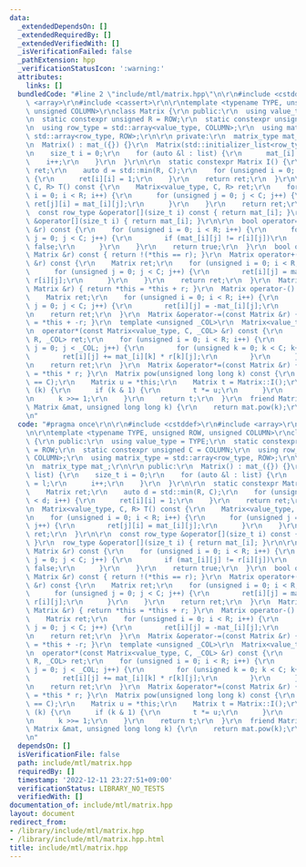 ```yaml
---
data:
  _extendedDependsOn: []
  _extendedRequiredBy: []
  _extendedVerifiedWith: []
  _isVerificationFailed: false
  _pathExtension: hpp
  _verificationStatusIcon: ':warning:'
  attributes:
    links: []
  bundledCode: "#line 2 \"include/mtl/matrix.hpp\"\n\r\n#include <cstddef>\r\n#include\
    \ <array>\r\n#include <cassert>\r\n\r\ntemplate <typename TYPE, unsigned ROW,\
    \ unsigned COLUMN>\r\nclass Matrix {\r\n public:\r\n  using value_type = TYPE;\r\
    \n  static constexpr unsigned R = ROW;\r\n  static constexpr unsigned C = COLUMN;\r\
    \n  using row_type = std::array<value_type, COLUMN>;\r\n  using matrix_type =\
    \ std::array<row_type, ROW>;\r\n\r\n private:\r\n  matrix_type mat_;\r\n\r\n public:\r\
    \n  Matrix() : mat_({}) {}\r\n  Matrix(std::initializer_list<row_type> list) {\r\
    \n    size_t i = 0;\r\n    for (auto &l : list) {\r\n      mat_[i] = l;\r\n  \
    \    i++;\r\n    }\r\n  }\r\n\r\n  static constexpr Matrix I() {\r\n    Matrix\
    \ ret;\r\n    auto d = std::min(R, C);\r\n    for (unsigned i = 0; i < d; i++)\
    \ {\r\n      ret[i][i] = 1;\r\n    }\r\n    return ret;\r\n  }\r\n\r\n  Matrix<value_type,\
    \ C, R> T() const {\r\n    Matrix<value_type, C, R> ret;\r\n    for (unsigned\
    \ i = 0; i < R; i++) {\r\n      for (unsigned j = 0; j < C; j++) {\r\n       \
    \ ret[j][i] = mat_[i][j];\r\n      }\r\n    }\r\n    return ret;\r\n  }\r\n\r\n\
    \  const row_type &operator[](size_t i) const { return mat_[i]; }\r\n  row_type\
    \ &operator[](size_t i) { return mat_[i]; }\r\n\r\n  bool operator==(const Matrix\
    \ &r) const {\r\n    for (unsigned i = 0; i < R; i++) {\r\n      for (unsigned\
    \ j = 0; j < C; j++) {\r\n        if (mat_[i][j] != r[i][j])\r\n          return\
    \ false;\r\n      }\r\n    }\r\n    return true;\r\n  }\r\n  bool operator!=(const\
    \ Matrix &r) const { return !(*this == r); }\r\n  Matrix operator+(const Matrix\
    \ &r) const {\r\n    Matrix ret;\r\n    for (unsigned i = 0; i < R; i++) {\r\n\
    \      for (unsigned j = 0; j < C; j++) {\r\n        ret[i][j] = mat_[i][j] +\
    \ r[i][j];\r\n      }\r\n    }\r\n    return ret;\r\n  }\r\n  Matrix &operator+=(const\
    \ Matrix &r) { return *this = *this + r; }\r\n  Matrix operator-() const {\r\n\
    \    Matrix ret;\r\n    for (unsigned i = 0; i < R; i++) {\r\n      for (unsigned\
    \ j = 0; j < C; j++) {\r\n        ret[i][j] = -mat_[i][j];\r\n      }\r\n    }\r\
    \n    return ret;\r\n  }\r\n  Matrix &operator-=(const Matrix &r) { return *this\
    \ = *this + -r; }\r\n  template <unsigned _COL>\r\n  Matrix<value_type, R, _COL>\r\
    \n  operator*(const Matrix<value_type, C, _COL> &r) const {\r\n    Matrix<value_type,\
    \ R, _COL> ret;\r\n    for (unsigned i = 0; i < R; i++) {\r\n      for (unsigned\
    \ j = 0; j < _COL; j++) {\r\n        for (unsigned k = 0; k < C; k++) {\r\n  \
    \        ret[i][j] += mat_[i][k] * r[k][j];\r\n        }\r\n      }\r\n    }\r\
    \n    return ret;\r\n  }\r\n  Matrix &operator*=(const Matrix &r) { return *this\
    \ = *this * r; }\r\n  Matrix pow(unsigned long long k) const {\r\n    assert(R\
    \ == C);\r\n    Matrix u = *this;\r\n    Matrix t = Matrix::I();\r\n    while\
    \ (k) {\r\n      if (k & 1) {\r\n        t *= u;\r\n      }\r\n      u *= u;\r\
    \n      k >>= 1;\r\n    }\r\n    return t;\r\n  }\r\n  friend Matrix pow(const\
    \ Matrix &mat, unsigned long long k) {\r\n    return mat.pow(k);\r\n  }\r\n};\r\
    \n"
  code: "#pragma once\r\n\r\n#include <cstddef>\r\n#include <array>\r\n#include <cassert>\r\
    \n\r\ntemplate <typename TYPE, unsigned ROW, unsigned COLUMN>\r\nclass Matrix\
    \ {\r\n public:\r\n  using value_type = TYPE;\r\n  static constexpr unsigned R\
    \ = ROW;\r\n  static constexpr unsigned C = COLUMN;\r\n  using row_type = std::array<value_type,\
    \ COLUMN>;\r\n  using matrix_type = std::array<row_type, ROW>;\r\n\r\n private:\r\
    \n  matrix_type mat_;\r\n\r\n public:\r\n  Matrix() : mat_({}) {}\r\n  Matrix(std::initializer_list<row_type>\
    \ list) {\r\n    size_t i = 0;\r\n    for (auto &l : list) {\r\n      mat_[i]\
    \ = l;\r\n      i++;\r\n    }\r\n  }\r\n\r\n  static constexpr Matrix I() {\r\n\
    \    Matrix ret;\r\n    auto d = std::min(R, C);\r\n    for (unsigned i = 0; i\
    \ < d; i++) {\r\n      ret[i][i] = 1;\r\n    }\r\n    return ret;\r\n  }\r\n\r\
    \n  Matrix<value_type, C, R> T() const {\r\n    Matrix<value_type, C, R> ret;\r\
    \n    for (unsigned i = 0; i < R; i++) {\r\n      for (unsigned j = 0; j < C;\
    \ j++) {\r\n        ret[j][i] = mat_[i][j];\r\n      }\r\n    }\r\n    return\
    \ ret;\r\n  }\r\n\r\n  const row_type &operator[](size_t i) const { return mat_[i];\
    \ }\r\n  row_type &operator[](size_t i) { return mat_[i]; }\r\n\r\n  bool operator==(const\
    \ Matrix &r) const {\r\n    for (unsigned i = 0; i < R; i++) {\r\n      for (unsigned\
    \ j = 0; j < C; j++) {\r\n        if (mat_[i][j] != r[i][j])\r\n          return\
    \ false;\r\n      }\r\n    }\r\n    return true;\r\n  }\r\n  bool operator!=(const\
    \ Matrix &r) const { return !(*this == r); }\r\n  Matrix operator+(const Matrix\
    \ &r) const {\r\n    Matrix ret;\r\n    for (unsigned i = 0; i < R; i++) {\r\n\
    \      for (unsigned j = 0; j < C; j++) {\r\n        ret[i][j] = mat_[i][j] +\
    \ r[i][j];\r\n      }\r\n    }\r\n    return ret;\r\n  }\r\n  Matrix &operator+=(const\
    \ Matrix &r) { return *this = *this + r; }\r\n  Matrix operator-() const {\r\n\
    \    Matrix ret;\r\n    for (unsigned i = 0; i < R; i++) {\r\n      for (unsigned\
    \ j = 0; j < C; j++) {\r\n        ret[i][j] = -mat_[i][j];\r\n      }\r\n    }\r\
    \n    return ret;\r\n  }\r\n  Matrix &operator-=(const Matrix &r) { return *this\
    \ = *this + -r; }\r\n  template <unsigned _COL>\r\n  Matrix<value_type, R, _COL>\r\
    \n  operator*(const Matrix<value_type, C, _COL> &r) const {\r\n    Matrix<value_type,\
    \ R, _COL> ret;\r\n    for (unsigned i = 0; i < R; i++) {\r\n      for (unsigned\
    \ j = 0; j < _COL; j++) {\r\n        for (unsigned k = 0; k < C; k++) {\r\n  \
    \        ret[i][j] += mat_[i][k] * r[k][j];\r\n        }\r\n      }\r\n    }\r\
    \n    return ret;\r\n  }\r\n  Matrix &operator*=(const Matrix &r) { return *this\
    \ = *this * r; }\r\n  Matrix pow(unsigned long long k) const {\r\n    assert(R\
    \ == C);\r\n    Matrix u = *this;\r\n    Matrix t = Matrix::I();\r\n    while\
    \ (k) {\r\n      if (k & 1) {\r\n        t *= u;\r\n      }\r\n      u *= u;\r\
    \n      k >>= 1;\r\n    }\r\n    return t;\r\n  }\r\n  friend Matrix pow(const\
    \ Matrix &mat, unsigned long long k) {\r\n    return mat.pow(k);\r\n  }\r\n};\r\
    \n"
  dependsOn: []
  isVerificationFile: false
  path: include/mtl/matrix.hpp
  requiredBy: []
  timestamp: '2022-12-11 23:27:51+09:00'
  verificationStatus: LIBRARY_NO_TESTS
  verifiedWith: []
documentation_of: include/mtl/matrix.hpp
layout: document
redirect_from:
- /library/include/mtl/matrix.hpp
- /library/include/mtl/matrix.hpp.html
title: include/mtl/matrix.hpp
---
```

